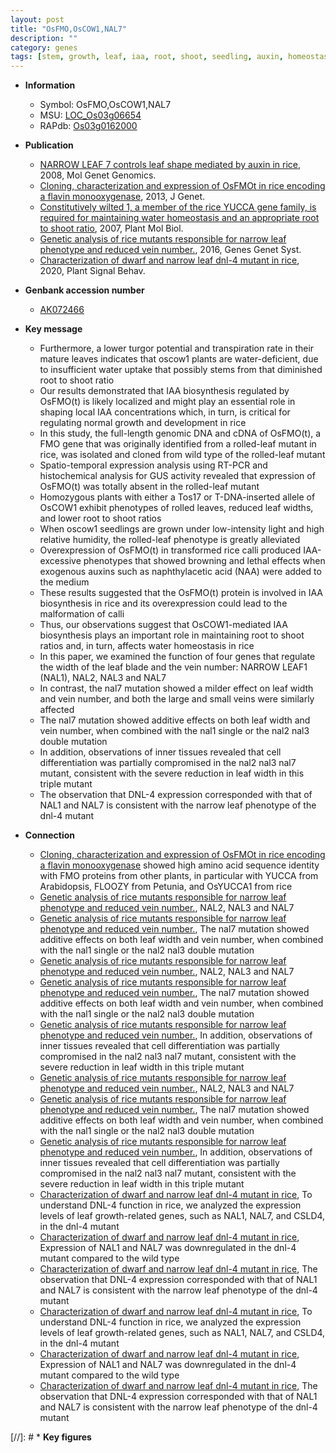 ```yaml
---
layout: post
title: "OsFMO,OsCOW1,NAL7"
description: ""
category: genes
tags: [stem, growth, leaf, iaa, root, shoot, seedling, auxin, homeostasis]
---
```


* **Information**  
    + Symbol: OsFMO,OsCOW1,NAL7  
    + MSU: [LOC_Os03g06654](http://rice.plantbiology.msu.edu/cgi-bin/ORF_infopage.cgi?orf=LOC_Os03g06654)  
    + RAPdb: [Os03g0162000](http://rapdb.dna.affrc.go.jp/viewer/gbrowse_details/irgsp1?name=Os03g0162000)  

* **Publication**  
    + [NARROW LEAF 7 controls leaf shape mediated by auxin in rice](http://www.ncbi.nlm.nih.gov/pubmed?term=NARROW+LEAF+7+controls+leaf+shape+mediated+by+auxin+in+rice%5BTitle%5D), 2008, Mol Genet Genomics.
    + [Cloning, characterization and expression of OsFMOt in rice encoding a flavin monooxygenase](http://www.ncbi.nlm.nih.gov/pubmed?term=Cloning,+characterization+and+expression+of+OsFMOt+in+rice+encoding+a+flavin+monooxygenase%5BTitle%5D), 2013, J Genet.
    + [Constitutively wilted 1, a member of the rice YUCCA gene family, is required for maintaining water homeostasis and an appropriate root to shoot ratio](http://www.ncbi.nlm.nih.gov/pubmed?term=Constitutively+wilted+1,+a+member+of+the+rice+YUCCA+gene+family,+is+required+for+maintaining+water+homeostasis+and+an+appropriate+root+to+shoot+ratio%5BTitle%5D), 2007, Plant Mol Biol.
    + [Genetic analysis of rice mutants responsible for narrow leaf phenotype and reduced vein number.](http://www.ncbi.nlm.nih.gov/pubmed?term=Genetic+analysis+of+rice+mutants+responsible+for+narrow+leaf+phenotype+and+reduced+vein+number.%5BTitle%5D), 2016, Genes Genet Syst.
    + [Characterization of dwarf and narrow leaf  dnl-4 mutant in rice](http://www.ncbi.nlm.nih.gov/pubmed?term=Characterization+of+dwarf+and+narrow+leaf++dnl-4+mutant+in+rice%5BTitle%5D), 2020, Plant Signal Behav.

* **Genbank accession number**  
    + [AK072466](http://www.ncbi.nlm.nih.gov/nuccore/AK072466)

* **Key message**  
    + Furthermore, a lower turgor potential and transpiration rate in their mature leaves indicates that oscow1 plants are water-deficient, due to insufficient water uptake that possibly stems from that diminished root to shoot ratio
    + Our results demonstrated that IAA biosynthesis regulated by OsFMO(t) is likely localized and might play an essential role in shaping local IAA concentrations which, in turn, is critical for regulating normal growth and development in rice
    + In this study, the full-length genomic DNA and cDNA of OsFMO(t), a FMO gene that was originally identified from a rolled-leaf mutant in rice, was isolated and cloned from wild type of the rolled-leaf mutant
    + Spatio-temporal expression analysis using RT-PCR and histochemical analysis for GUS activity revealed that expression of OsFMO(t) was totally absent in the rolled-leaf mutant
    + Homozygous plants with either a Tos17 or T-DNA-inserted allele of OsCOW1 exhibit phenotypes of rolled leaves, reduced leaf widths, and lower root to shoot ratios
    + When oscow1 seedlings are grown under low-intensity light and high relative humidity, the rolled-leaf phenotype is greatly alleviated
    + Overexpression of OsFMO(t) in transformed rice calli produced IAA-excessive phenotypes that showed browning and lethal effects when exogenous auxins such as naphthylacetic acid (NAA) were added to the medium
    + These results suggested that the OsFMO(t) protein is involved in IAA biosynthesis in rice and its overexpression could lead to the malformation of calli
    + Thus, our observations suggest that OsCOW1-mediated IAA biosynthesis plays an important role in maintaining root to shoot ratios and, in turn, affects water homeostasis in rice
    + In this paper, we examined the function of four genes that regulate the width of the leaf blade and the vein number: NARROW LEAF1 (NAL1), NAL2, NAL3 and NAL7
    + In contrast, the nal7 mutation showed a milder effect on leaf width and vein number, and both the large and small veins were similarly affected
    + The nal7 mutation showed additive effects on both leaf width and vein number, when combined with the nal1 single or the nal2 nal3 double mutation
    + In addition, observations of inner tissues revealed that cell differentiation was partially compromised in the nal2 nal3 nal7 mutant, consistent with the severe reduction in leaf width in this triple mutant
    + The observation that DNL-4 expression corresponded with that of NAL1 and NAL7 is consistent with the narrow leaf phenotype of the dnl-4 mutant

* **Connection**  
    + [Cloning, characterization and expression of OsFMOt in rice encoding a flavin monooxygenase](t) showed high amino acid sequence identity with FMO proteins from other plants, in particular with YUCCA from Arabidopsis, FLOOZY from Petunia, and OsYUCCA1 from rice
    + [Genetic analysis of rice mutants responsible for narrow leaf phenotype and reduced vein number.](NAL1), NAL2, NAL3 and NAL7
    + [Genetic analysis of rice mutants responsible for narrow leaf phenotype and reduced vein number.](http://www.ncbi.nlm.nih.gov/pubmed?term=Genetic+analysis+of+rice+mutants+responsible+for+narrow+leaf+phenotype+and+reduced+vein+number.%5BTitle%5D), The nal7 mutation showed additive effects on both leaf width and vein number, when combined with the nal1 single or the nal2 nal3 double mutation
    + [Genetic analysis of rice mutants responsible for narrow leaf phenotype and reduced vein number.](NAL1), NAL2, NAL3 and NAL7
    + [Genetic analysis of rice mutants responsible for narrow leaf phenotype and reduced vein number.](http://www.ncbi.nlm.nih.gov/pubmed?term=Genetic+analysis+of+rice+mutants+responsible+for+narrow+leaf+phenotype+and+reduced+vein+number.%5BTitle%5D), The nal7 mutation showed additive effects on both leaf width and vein number, when combined with the nal1 single or the nal2 nal3 double mutation
    + [Genetic analysis of rice mutants responsible for narrow leaf phenotype and reduced vein number.](http://www.ncbi.nlm.nih.gov/pubmed?term=Genetic+analysis+of+rice+mutants+responsible+for+narrow+leaf+phenotype+and+reduced+vein+number.%5BTitle%5D), In addition, observations of inner tissues revealed that cell differentiation was partially compromised in the nal2 nal3 nal7 mutant, consistent with the severe reduction in leaf width in this triple mutant
    + [Genetic analysis of rice mutants responsible for narrow leaf phenotype and reduced vein number.](NAL1), NAL2, NAL3 and NAL7
    + [Genetic analysis of rice mutants responsible for narrow leaf phenotype and reduced vein number.](http://www.ncbi.nlm.nih.gov/pubmed?term=Genetic+analysis+of+rice+mutants+responsible+for+narrow+leaf+phenotype+and+reduced+vein+number.%5BTitle%5D), The nal7 mutation showed additive effects on both leaf width and vein number, when combined with the nal1 single or the nal2 nal3 double mutation
    + [Genetic analysis of rice mutants responsible for narrow leaf phenotype and reduced vein number.](http://www.ncbi.nlm.nih.gov/pubmed?term=Genetic+analysis+of+rice+mutants+responsible+for+narrow+leaf+phenotype+and+reduced+vein+number.%5BTitle%5D), In addition, observations of inner tissues revealed that cell differentiation was partially compromised in the nal2 nal3 nal7 mutant, consistent with the severe reduction in leaf width in this triple mutant
    + [Characterization of dwarf and narrow leaf  dnl-4 mutant in rice](http://www.ncbi.nlm.nih.gov/pubmed?term=Characterization+of+dwarf+and+narrow+leaf++dnl-4+mutant+in+rice%5BTitle%5D),  To understand DNL-4 function in rice, we analyzed the expression levels of leaf growth-related genes, such as NAL1, NAL7, and CSLD4, in the dnl-4 mutant
    + [Characterization of dwarf and narrow leaf  dnl-4 mutant in rice](http://www.ncbi.nlm.nih.gov/pubmed?term=Characterization+of+dwarf+and+narrow+leaf++dnl-4+mutant+in+rice%5BTitle%5D),  Expression of NAL1 and NAL7 was downregulated in the dnl-4 mutant compared to the wild type
    + [Characterization of dwarf and narrow leaf  dnl-4 mutant in rice](http://www.ncbi.nlm.nih.gov/pubmed?term=Characterization+of+dwarf+and+narrow+leaf++dnl-4+mutant+in+rice%5BTitle%5D),  The observation that DNL-4 expression corresponded with that of NAL1 and NAL7 is consistent with the narrow leaf phenotype of the dnl-4 mutant
    + [Characterization of dwarf and narrow leaf  dnl-4 mutant in rice](http://www.ncbi.nlm.nih.gov/pubmed?term=Characterization+of+dwarf+and+narrow+leaf++dnl-4+mutant+in+rice%5BTitle%5D),  To understand DNL-4 function in rice, we analyzed the expression levels of leaf growth-related genes, such as NAL1, NAL7, and CSLD4, in the dnl-4 mutant
    + [Characterization of dwarf and narrow leaf  dnl-4 mutant in rice](http://www.ncbi.nlm.nih.gov/pubmed?term=Characterization+of+dwarf+and+narrow+leaf++dnl-4+mutant+in+rice%5BTitle%5D),  Expression of NAL1 and NAL7 was downregulated in the dnl-4 mutant compared to the wild type
    + [Characterization of dwarf and narrow leaf  dnl-4 mutant in rice](http://www.ncbi.nlm.nih.gov/pubmed?term=Characterization+of+dwarf+and+narrow+leaf++dnl-4+mutant+in+rice%5BTitle%5D),  The observation that DNL-4 expression corresponded with that of NAL1 and NAL7 is consistent with the narrow leaf phenotype of the dnl-4 mutant

[//]: # * **Key figures**  


